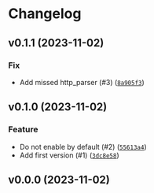 # Changelog

## v0.1.1 (2023-11-02)

### Fix

- Add missed http_parser (#3) ([`8a905f3`](https://github.com/bdraco/aiohttp-zlib-ng/commit/8a905f33300e8b684724217bf0d53f5241e99bad))

## v0.1.0 (2023-11-02)

### Feature

- Do not enable by default (#2) ([`55613a4`](https://github.com/bdraco/aiohttp-zlib-ng/commit/55613a4bb8aac5cea67c09961736eebeade6ee72))
- Add first version (#1) ([`3dc8e58`](https://github.com/bdraco/aiohttp-zlib-ng/commit/3dc8e58225f34c3ff3ddba3aa83508f0793fc9db))

## v0.0.0 (2023-11-02)
